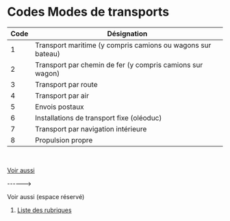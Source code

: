 # Codes Modes de transports








| Code | Désignation                                            |
|------|-------------------------------------------------------|
| 1    | Transport maritime (y compris camions ou wagons sur bateau) |
| 2    | Transport par chemin de fer (y compris camions sur wagon) |
| 3    | Transport par route                                    |
| 4    | Transport par air                                      |
| 5    | Envois postaux                                         |
| 6    | Installations de transport fixe (oléoduc)              |
| 7    | Transport par navigation intérieure                    |
| 8    | Propulsion propre                                       |



 


[Voir aussi](javascript:RelatedTopic0.Click())


------>



Voir aussi (espace réservé)


1. [Liste des rubriques](#)



